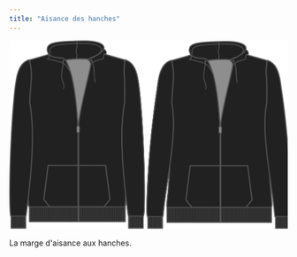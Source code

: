 ```yaml
---
title: "Aisance des hanches"
---
```


![Aisance des hanches](./hipsease.svg)

La marge d'aisance aux hanches.




